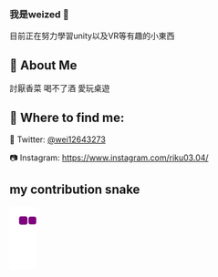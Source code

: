 ### 我是weized 👋
目前正在努力學習unity以及VR等有趣的小東西
## 🎉 About Me
討厭香菜 喝不了酒 愛玩桌遊

## 💬 Where to find me:
🦜 Twitter: [@wei12643273](https://twitter.com/wei12643273)

📷 Instagram: https://www.instagram.com/riku03.04/

## my contribution snake
![snake gif](https://github.com/riku0304/riku0304/blob/output/github-contribution-grid-snake.gif)
